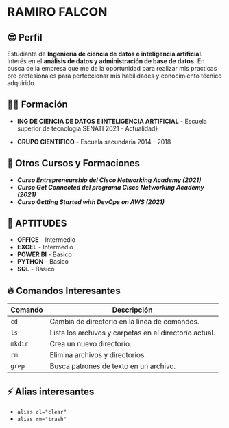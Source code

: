 # **RAMIRO FALCON**

## 😎 Perfil
   Estudiante de **Ingeniería de ciencia de 
   datos e inteligencia artificial.**
   Interés en el **análisis de datos y 
   administración de base de datos.**
   En busca de la empresa que me de la 
   oportunidad para realizar mis practicas 
   pre profesionales para perfeccionar mis 
   habilidades y conocimiento técnico adquirido.

## 👨‍🎓 Formación 
- **ING DE CIENCIA DE DATOS E INTELIGENCIA ARTIFICIAL** -
Escuela superior de tecnología SENATI 2021 - Actualidad}

- **GRUPO CIENTIFICO** -
Escuela secundaria 2014 - 2018

## 🥇 Otros Cursos y Formaciones
- ***Curso Entrepreneurship del Cisco Networking Academy (2021)***
- ***Curso Get Connected del programa Cisco Networking Academy (2021)***
- ***Curso Getting Started with DevOps on AWS (2021)***

## 💎 APTITUDES
+ **OFFICE** - Intermedio
+ **EXCEL** - Intermedio
+ **POWER BI** - Basico
+ **PYTHON** - Basico
+ **SQL** - Basico

## 🔥 Comandos Interesantes

| Comando | Descripción |
|---------|-------------|
| `cd` | Cambia de directorio en la línea de comandos. |
| `ls` | Lista los archivos y carpetas en el directorio actual. |
| `mkdir` | Crea un nuevo directorio. |
| `rm` | Elimina archivos y directorios. |
| `grep` | Busca patrones de texto en un archivo. |

## ⚡ Alias interesantes

+ `alias cl="clear"`
+ `alias rm="trash"`